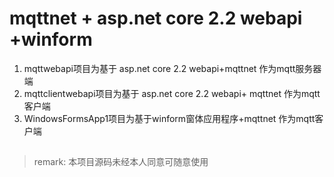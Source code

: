 # mqttnet + asp.net core 2.2 webapi +winform
 1. mqttwebapi项目为基于 asp.net core 2.2 webapi+mqttnet 作为mqtt服务器端
 2. mqttclientwebapi项目为基于 asp.net core 2.2 webapi+ mqttnet 作为mqtt 客户端  
 3. WindowsFormsApp1项目为基于winform窗体应用程序+mqttnet 作为mqtt客户端
## 
> remark: 本项目源码未经本人同意可随意使用
